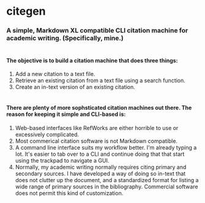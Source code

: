 # citegen
### A simple, Markdown XL compatible CLI citation machine for academic writing. (Specifically, mine.)<br /><br />

#### The objective is to build a citation machine that does three things: <br />
1. Add a new citation to a text file. <br />
2. Retrieve an existing citation from a text file using a search function. <br />
3. Create an in-text version of an existing citation. <br /><br />

#### There are plenty of more sophsticated citation machines out there. The reason for keeping it simple and CLI-based is: <br />
1. Web-based interfaces like RefWorks are either horrible to use or excessively complicated. <br />
2. Most commerical citation software is not Markdown compatible. <br />
3. A command line interface suits my workflow better. I'm already typing a lot. It's easier to tab over to a CLI and continue doing that that start using the trackpad to navigate a GUI. <br />
4. Normally, my academic writing normally requires citing primary and secondary sources. I have developed a way of doing so in-text that does not clutter up the document, and a standardized format for listing a wide range of primary sources in the bibliography. Commercial software does not permit this kind of customization.
